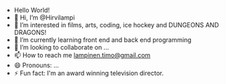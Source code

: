- Hello World!
- 👋 Hi, I’m @Hirvilampi
- 👀 I’m interested in films, arts, coding, ice hockey and DUNGEONS AND DRAGONS!
- 🌱 I’m currently learning front end and back end programming
- 💞️ I’m looking to collaborate on ...
- 📫 How to reach me lampinen.timo@gmail.com
- 😄 Pronouns: ...
- ⚡ Fun fact: I'm an award winning television director.

<!---
Hirvilampi/Hirvilampi is a ✨ special ✨ repository because its `README.md` (this file) appears on your GitHub profile.
You can click the Preview link to take a look at your changes.
--->

